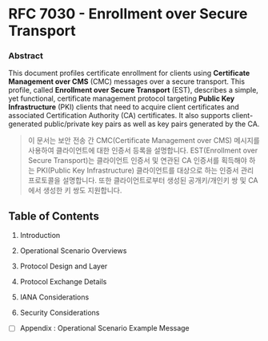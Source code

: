 # RFC 7030 - Enrollment over Secure Transport

### Abstract

This document profiles certificate enrollment for clients using **Certificate Management over CMS** (CMC) messages over a secure transport. This profile, called **Enrollment over Secure Transport** (EST), describes a simple, yet functional, certificate management protocol targeting **Public Key Infrastructure** (PKI) clients that need to acquire client certificates and associated Certification Authority (CA) certificates. It also supports client-generated public/private key pairs as well as key pairs generated by the CA.
 
> 이 문서는 보안 전송 간 CMC(Certificate Management over CMS) 메시지를 사용하여 클라이언트에 대한 인증서 등록을 설명합니다. EST(Enrollment over Secure Transport)는 클라이언트 인증서 및 연관된 CA 인증서를 획득해야 하는 PKI(Public Key Infrastructure) 클라이언트를 대상으로 하는 인증서 관리 프로토콜을 설명합니다. 또한 클라이언트로부터 생성된 공개키/개인키 쌍 및 CA에서 생성한 키 쌍도 지원합니다.

## Table of Contents

 1. Introduction

 2. Operational Scenario Overviews

 3. Protocol Design and Layer

 4. Protocol Exchange Details

 5. IANA Considerations

 6. Security Considerations

 - [ ] Appendix : Operational Scenario Example Message
